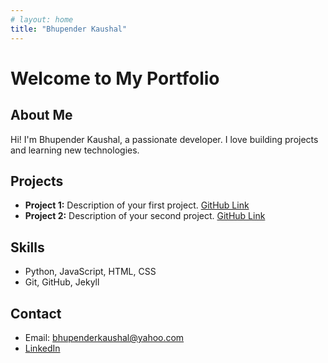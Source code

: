 ```yaml
---
# layout: home
title: "Bhupender Kaushal"
---
```


# Welcome to My Portfolio

## About Me
Hi! I'm Bhupender Kaushal, a passionate developer. I love building projects and learning new technologies.

## Projects
- **Project 1:** Description of your first project. [GitHub Link](#)
- **Project 2:** Description of your second project. [GitHub Link](#)

## Skills
- Python, JavaScript, HTML, CSS
- Git, GitHub, Jekyll

## Contact
- Email: bhupenderkaushal@yahoo.com
- [LinkedIn](linkedin.com/bhupenderkaushal)
